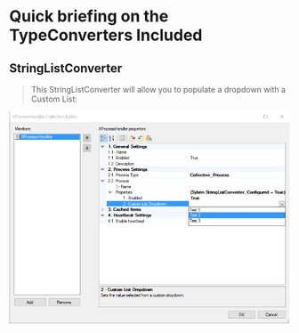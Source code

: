 # Quick briefing on the TypeConverters Included

## StringListConverter
 > This StringListConverter will allow you to populate a dropdown with a Custom List:

 ![](./Sybrin.StringListConverter/assets/ListConverter.png "StringListConverter")